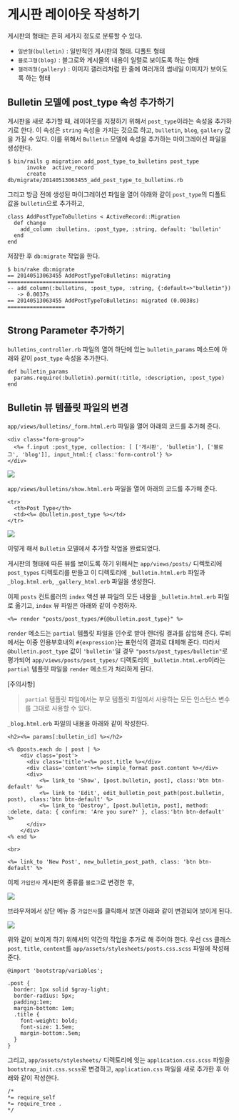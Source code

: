 # 게시판 레이아웃 작성하기

게시판의 형태는 흔히 세가지 정도로 분류할 수 있다.

* `일반형(bulletin)` : 일반적인 게시판의 형태. 디폴트 형태
* `블로그형(blog)` : 블그로와 게시물의 내용이 일렬로 보이도록 하는 형태
* `갤러리형(gallery)` : 이미지 갤러리처럼 한 줄에 여러개의 썸네일 이미지가 보이도록 하는 형태

## Bulletin 모델에 post_type 속성 추가하기

게시판을 새로 추가할 때, 레이아웃를 지정하기 위해서 `post_type`이라는 속성을 추가하기로 한다. 이 속성은 `string` 속성을 가지는 것으로 하고, `bulletin`, `blog`, `gallery` 값을 가질 수 있다. 이를 위해서 `Bulletin` 모델에 속성을 추가하는 마이그레이션 파일을 생성한다.

```
$ bin/rails g migration add_post_type_to_bulletins post_type
      invoke  active_record
      create    db/migrate/20140513063455_add_post_type_to_bulletins.rb
```

그리고 방금 전에 생성된 마이그레이션 파일을 열어 아래와 같이 `post_type`의 디폴트 값을 `bulletin`으로 추가하고,

```
class AddPostTypeToBulletins < ActiveRecord::Migration
  def change
    add_column :bulletins, :post_type, :string, default: 'bulletin'
  end
end
```

저장한 후 `db:migrate` 작업을 한다.

```
$ bin/rake db:migrate
== 20140513063455 AddPostTypeToBulletins: migrating ===========================
-- add_column(:bulletins, :post_type, :string, {:default=>"bulletin"})
   -> 0.0037s
== 20140513063455 AddPostTypeToBulletins: migrated (0.0038s) ==================
```

## Strong Parameter 추가하기

`bulletins_controller.rb` 파일의 열어 하단에 있는 `bulletin_params` 메소드에 아래와 같이 `post_type` 속성을 추가한다.

```
def bulletin_params
  params.require(:bulletin).permit(:title, :description, :post_type)
end
```

## Bulletin 뷰 템플릿 파일의 변경

`app/views/bulletins/_form.html.erb` 파일을 열어 아래의 코드를 추가해 준다.

```
<div class="form-group">
  <%= f.input :post_type, collection: [ ['게시판', 'bulletin'], ['블로그', 'blog']], input_html:{ class:'form-control'} %>
</div>
```

![](http://i1373.photobucket.com/albums/ag392/rorlab/Photobucket%20Desktop%20-%20RORLAB/rcafe/2014-05-13_17-52-00_zps4b0eb3c6.png)

`app/views/bulletins/show.html.erb` 파일을 열어 아래의 코드를 추가해 준다.

```
<tr>
  <th>Post Type</th>
  <td><%= @bulletin.post_type %></td>
</tr>
```

![](http://i1373.photobucket.com/albums/ag392/rorlab/Photobucket%20Desktop%20-%20RORLAB/rcafe/2014-05-13_17-55-07_zps869b50c5.png)

이렇게 해서 `Bulletin` 모델에서 추가할 작업을 완료되었다.

게시판의 형태에 따른 뷰를 보이도록 하기 위해서는 `app/views/posts/` 디렉토리에 `post_types` 디렉토리를 만들고 이 디렉토리에 `_bulletin.html.erb` 파일과 `_blog.html.erb`, `_gallery_html.erb` 파일을 생성한다.

이제 `posts` 컨트롤러의 `index` 액션 뷰 파일의 모든 내용을 `_bulletin.html.erb` 파일로 옮기고, `index` 뷰 파일은 아래와 같이 수정하자.

```
<%= render "posts/post_types/#{@bulletin.post_type}" %>
```

`render` 메소드는 `partial` 템플릿 파일을 인수로 받아 렌더링 결과를 삽입해 준다. 루비에서는 이중 인용부호내의 `#{expression}`는 표현식의 결과로 대체해 준다. 따라서 `@bulletin.post_type` 값이 `'bulletin'`일 경우 `"posts/post_types/bulletin"`로 평가되어 `app/views/posts/post_types/` 디렉토리의 `_bulletin.html.erb`이라는 `partial` 템플릿 파일을 `render` 메소드가 처리하게 된다.

[주의사항]

> `partial` 템플릿 파일에서는 부모 템플릿 파일에서 사용하는 모든 인스턴스 변수를 그대로 사용할 수 있다.

`_blog.html.erb` 파일의 내용을 아래와 같이 작성한다.

```
<h2><%= params[:bulletin_id] %></h2>

<% @posts.each do | post | %>
    <div class='post'>
      <div class='title'><%= post.title %></div>
      <div class='content'><%= simple_format post.content %></div>
      <div>
          <%= link_to 'Show', [post.bulletin, post], class:'btn btn-default' %>
          <%= link_to 'Edit', edit_bulletin_post_path(post.bulletin, post), class:'btn btn-default' %>
          <%= link_to 'Destroy', [post.bulletin, post], method: :delete, data: { confirm: 'Are you sure?' }, class:'btn btn-default' %>
      </div>
    </div>
<% end %>

<br>

<%= link_to 'New Post', new_bulletin_post_path, class: 'btn btn-default' %>
```

이제 `가입인사` 게시판의 종류를 `블로그`로 변경한 후,

![](http://i1373.photobucket.com/albums/ag392/rorlab/Photobucket%20Desktop%20-%20RORLAB/rcafe/2014-05-13_18-24-22_zpsd9dcab9f.png)

브라우저에서 상단 메뉴 중 `가입인사`를 클릭해서 보면 아래와 같이 변경되어 보이게 된다.

![](http://i1373.photobucket.com/albums/ag392/rorlab/Photobucket%20Desktop%20-%20RORLAB/rcafe/2014-05-13_18-27-05_zps11cfa325.png)

위와 같이 보이게 하기 위해서의 약간의 작업을 추가로 해 주어야 한다.
우선 `CSS` 클래스 `post`, `title`, `content`를 `app/assets/stylesheets/posts.css.scss` 파일에 작성해 준다.

```
@import 'bootstrap/variables';

.post {
  border: 1px solid $gray-light;
  border-radius: 5px;
  padding:1em;
  margin-bottom: 1em;
  .title {
    font-weight: bold;
    font-size: 1.5em;
    margin-bottom:.5em;
  }
}
```

그리고, `app/assets/stylesheets/` 디렉토리에 잇는 `application.css.scss` 파일을 `bootstrap_init.css.scss`로 변경하고, `application.css` 파일을 새로 추가한 후 아래와 같이 작성한다.

```
/*
*= require_self
*= require_tree .
*/
```
